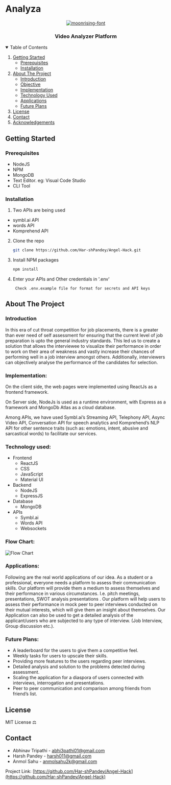  # Analyza

<p align="center">
  <a href="https://github.com/othneildrew/Best-README-Template">
    <img src="https://fontmeme.com/permalink/210904/5f6d7706ad786efe463ef6f3229f5961.png" alt="moonrising-font" border="0">
  </a>
  <h3 align="center">Video Analyzer Platform</h3>

</p>



<!-- TABLE OF CONTENTS -->
<details open="open">
  <summary>Table of Contents</summary>
  <ol>
    <li>
      <a href="#getting-started">Getting Started</a>
      <ul>
        <li><a href="#prerequisites">Prerequisites</a></li>
        <li><a href="#installation">Installation</a></li>
      </ul>
    </li>
    <li>
      <a href="#about-the-project">About The Project</a>
      <ul>
        <li><a href="#introduction">Introduction</a></li>
        <li><a href="#objective">Objective</a></li>
        <li><a href="#implementation">Implementation</a></li>
        <li><a href="#Technology Used">Technology Used</a></li>
        <li><a href="#applications">Applications</a></li>
        <li><a href="#future-plans">Future Plans</a></li>
      </ul>
    </li>
    <li><a href="#license">License</a></li>
    <li><a href="#contact">Contact</a></li>
    <li><a href="#acknowledgements">Acknowledgements</a></li>
  </ol>
</details>



<!-- GETTING STARTED -->
## Getting Started
### Prerequisites

* NodeJS
* NPM
* MongoDB
* Text Editor. eg: Visual Code Studio
* CLI Tool

### Installation

1. Two APIs are being used 
- symbl.ai API
- words API
- Komprehend API

2. Clone the repo
   ```sh
   git clone https://github.com/Har-shPandey/Angel-Hack.git
   ```
3. Install NPM packages
   ```sh
   npm install
   ```
4. Enter your APIs and Other credentials in '.env'
   ```
    Check .env.example file for format for secrets and API keys
   ```



<!-- ABOUT THE PROJECT -->
## About The Project

  ### Introduction
  In this era of cut throat competition for job placements, there is a greater than ever need of self assessment for ensuring that the current level of job preparation is upto the general industry standards.
  This led us to create a solution that allows the interviewee to visualize their performance in order to work on their area of weakness and vastly increase their chances of performing well in a job interview amongst others.
  Additionally, interviewers can objectively analyse the performance of the candidates for selection.


  ### Implementation: 
  On the client side, the web pages were implemented using ReactJs as a frontend framework.

  On Server side, NodeJs is used as a runtime environment, with Express as a framework and MongoDb Atlas as a cloud database. 

  Among APIs, we have used Symbl.ai’s Streaming API, Telephony API, Async Video API, Conversation API for speech analytics and Komprehend’s NLP API for other sentence traits (such as: emotions, intent, abusive and sarcastical words) to facilitate our services.

  ### Technology used:
  * Frontend
      * ReactJS
      * CSS
      * JavaScript
      * Material UI
  * Backend
      * NodeJS
      * ExpressJS
  * Database
      * MongoDB
  * APIs
      * Symbl.ai
      * Words API
      * Websockets

  ### Flow Chart:
  ![Flow Chart](https://github.com/Har-shPandey/Angel-Hack/blob/master/public/images/READMEimages/FlowChart.png)


  ### Applications:
  Following are the real world applications of our idea.
  As a student or a professional, everyone needs a platform to assess their communication skills. Our platform will provide them a medium to assess themselves and their    performance in various circumstances. I.e. pitch meetings, presentations, SWOT analysis presentations . 
  Our platform will help users to assess their performance in mock peer to peer interviews conducted on their mutual interests, which will give them an insight about themselves.
  Our Application can also be used to get a detailed analysis of the applicant/users who are subjected to any type of interview. (Job Interview, Group discussion etc.).


  ### Future Plans: 
  - A leaderboard for the users to give them a competitive feel.
  - Weekly tasks for users to upscale their skills.
  - Providing more features to the users regarding peer interviews. 
  - Detailed analysis and solution to the problems detected during assessment.
  - Scaling the application for a diaspora of users connected with interviews, interrogation and presentations.
  - Peer to peer communication and comparison among friends from friend’s list.

<!-- License -->
## License
MIT License  :balance_scale:

<!-- CONTACT -->
## Contact

- Abhinav Tripathi - abhi3pathi01@gmail.com
- Harsh Pandey - harsh011@gmail.com
- Anmol Sahu - anmolsahu2k@gmail.com


Project Link: [https://github.com/Har-shPandey/Angel-Hack](https://github.com/Har-shPandey/Angel-Hack)

